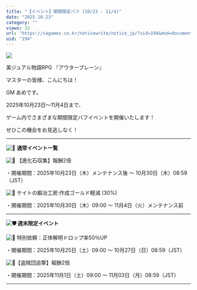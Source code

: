 ```yaml
---
title: "【イベント】期間限定バフ (10/23 - 11/4)"
date: "2025.10.23"
category: ""
views: 32
url: "https://vagames.co.kr/noticewrite/notice_jp/?uid=194&mod=document"
uid: "194"
---
```


![](/images/news/live/jp/194-45998a67.webp)

美ジュアル物語RPG 『アウタープレーン』

マスターの皆様、こんにちは！

GM あめです。

  

2025年10月23日～11月4日まで、

ゲーム内でさまざまな期間限定バフイベントを開催いたします！

ぜひこの機会をお見逃しなく！

* * *

![🧭](/images/news/live/jp/194-e15b1499.svg) **通常イベント一覧**

![🔹](/images/news/live/jp/194-dabc0ada.svg) 【進化石収集】報酬2倍

・開催期間：2025年10月23日（木）メンテナンス後 ～ 10月30日（木）08:59（JST）

  

![🔹](/images/news/live/jp/194-dabc0ada.svg) ケイトの鍛冶工房:作成ゴールド軽減 (30%)

・開催期間：2025年10月30日（木）09:00 ～ 11月4日（火）メンテナンス前

  

* * *

  

 **![🛡️](/images/news/live/jp/194-5c98bf11.svg) 週末限定イベント**

![🔹](/images/news/live/jp/194-dabc0ada.svg) 特別依頼：正体解明ドロップ率50％UP

・開催期間：2025年10月25日（土）09:00 ～ 10月27日（日）08:59（JST）

  

![🔹](/images/news/live/jp/194-dabc0ada.svg)【盗賊団追撃】報酬2倍

・開催期間：2025年11月1日（土）09:00 ～ 11月03日（月）08:59（JST）

  

  

* * *
